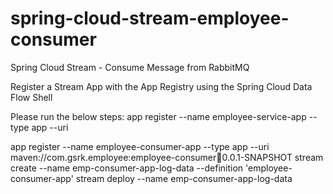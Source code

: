 # spring-cloud-stream-employee-consumer

Spring Cloud Stream - Consume Message from RabbitMQ

Register a Stream App with the App Registry using the Spring Cloud Data Flow Shell

Please run the below steps: app register --name employee-service-app --type app --uri 

app register --name employee-consumer-app --type app --uri maven://com.gsrk.employee:employee-consumer:jar:0.0.1-SNAPSHOT
stream create --name emp-consumer-app-log-data --definition 'employee-consumer-app'
stream deploy --name emp-consumer-app-log-data
